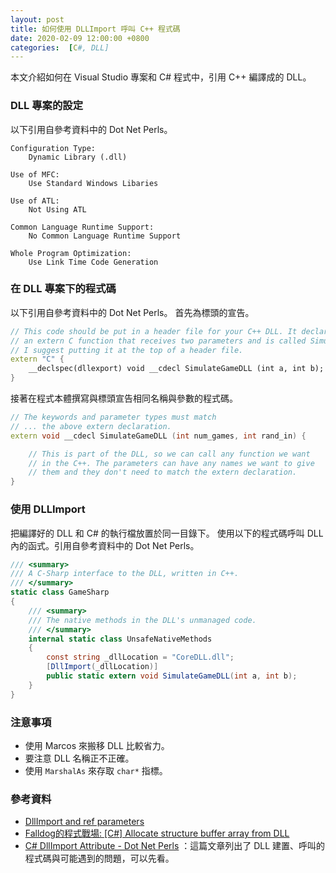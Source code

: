 ```yaml
---
layout: post
title: 如何使用 DLLImport 呼叫 C++ 程式碼
date: 2020-02-09 12:00:00 +0800
categories:  [C#, DLL]
---
```


本文介紹如何在 Visual Studio 專案和 C# 程式中，引用 C++ 編譯成的 DLL。

### DLL 專案的設定

以下引用自參考資料中的 Dot Net Perls。

```
Configuration Type:
    Dynamic Library (.dll)

Use of MFC:
    Use Standard Windows Libaries

Use of ATL:
    Not Using ATL

Common Language Runtime Support:
    No Common Language Runtime Support

Whole Program Optimization:
    Use Link Time Code Generation
```

### 在 DLL 專案下的程式碼

以下引用自參考資料中的 Dot Net Perls。
首先為標頭的宣告。

``` cpp
// This code should be put in a header file for your C++ DLL. It declares
// an extern C function that receives two parameters and is called SimulateGameDLL.
// I suggest putting it at the top of a header file.
extern "C" {
    __declspec(dllexport) void __cdecl SimulateGameDLL (int a, int b);
}
```

接著在程式本體撰寫與標頭宣告相同名稱與參數的程式碼。

``` cpp
// The keywords and parameter types must match
// ... the above extern declaration.
extern void __cdecl SimulateGameDLL (int num_games, int rand_in) {

    // This is part of the DLL, so we can call any function we want
    // in the C++. The parameters can have any names we want to give
    // them and they don't need to match the extern declaration.
}
```

### 使用 DLLImport

把編譯好的 DLL 和 C# 的執行檔放置於同一目錄下。
使用以下的程式碼呼叫 DLL 內的函式。引用自參考資料中的 Dot Net Perls。

``` csharp
/// <summary>
/// A C-Sharp interface to the DLL, written in C++.
/// </summary>
static class GameSharp
{
    /// <summary>
    /// The native methods in the DLL's unmanaged code.
    /// </summary>
    internal static class UnsafeNativeMethods
    {
        const string _dllLocation = "CoreDLL.dll";
        [DllImport(_dllLocation)]
        public static extern void SimulateGameDLL(int a, int b);
    }
}
```

### 注意事項

- 使用 Marcos 來搬移 DLL 比較省力。
- 要注意 DLL 名稱正不正確。
- 使用 `MarshalAs` 來存取 `char*` 指標。

### 參考資料

- [DllImport and ref parameters](https://social.msdn.microsoft.com/Forums/vstudio/en-US/9b1c472b-7b0c-4ccc-a4fd-d64e23a82072/dllimport-and-ref-parameters?forum=csharpgeneral) 
- [Falldog的程式戰場: [C#] Allocate structure buffer array from DLL](http://falldog7.blogspot.com/2015/01/c-sharp-allocate-structure-buffer-array-dll.html)
- [C# DllImport Attribute - Dot Net Perls](https://www.dotnetperls.com/dllimport) ：這篇文章列出了 DLL 建置、呼叫的程式碼與可能遇到的問題，可以先看。